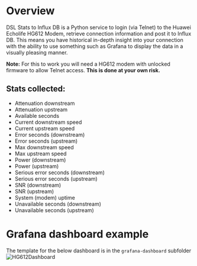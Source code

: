 # Overview

DSL Stats to Influx DB is a Python service to login (via Telnet) to the Huawei Echolife HG612 Modem, retrieve connection information and post it to Influx DB. This means you have historical in-depth insight into your connection with the ability to use something such as Grafana to display the data in a visually pleasing manner.

**Note:** For this to work you will need a HG612 modem with unlocked firmware to allow Telnet access. **This is done at your own risk.**

## Stats collected:

* Attenuation downstream
* Attenuation upstream
* Available seconds
* Current downstream speed
* Current upstream speed
* Error seconds (downstream)
* Error seconds (upstream)
* Max downstream speed
* Max upstream speed
* Power (downstream)
* Power (upstream)
* Serious error seconds (downstream)
* Serious error seconds (upstream)
* SNR (downstream)
* SNR (upstream)
* System (modem) uptime
* Unavailable seconds (downstream)
* Unavailable seconds (upstream)

# Grafana dashboard example
The template for the below dashboard is in the ```grafana-dashboard``` subfolder
![HG612Dashboard](https://user-images.githubusercontent.com/39700437/60748553-0c766d80-9f87-11e9-82c0-6dfa754d1970.png)
